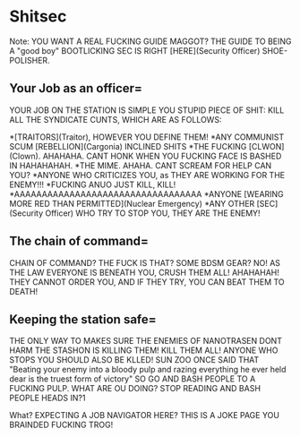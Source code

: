 # Shitsec
Note: YOU WANT A REAL FUCKING GUIDE MAGGOT? THE GUIDE TO BEING A "good boy" BOOTLICKING SEC IS RIGHT \[HERE](Security Officer) SHOE-POLISHER.

## Your Job as an officer=
YOUR JOB ON THE STATION IS SIMPLE YOU STUPID PIECE OF SHIT: KILL ALL THE SYNDICATE CUNTS, WHICH ARE AS FOLLOWS: 

*\[TRAITORS](Traitor), HOWEVER YOU DEFINE THEM!
*ANY COMMUNIST SCUM \[REBELLION](Cargonia) INCLINED SHITS
*THE FUCKING \[CLWON](Clown). AHAHAHA. CANT HONK WHEN YOU FUCKING FACE IS BASHED IN HAHAHAHAH.
*THE MIME. AHAHA. CANT SCREAM FOR HELP CAN YOU?
*ANYONE WHO CRITICIZES YOU, as THEY ARE WORKING FOR THE ENEMY!!!
*FUCKING ANUO JUST KILL, KILL!
*AAAAAAAAAAAAAAAAAAAAAAAAAAAAAAAAAA
*ANYONE \[WEARING MORE RED THAN PERMITTED](Nuclear Emergency)
*ANY OTHER \[SEC](Security Officer) WHO TRY TO STOP YOU, THEY ARE THE ENEMY!

## The chain of command=
CHAIN OF COMMAND? THE FUCK IS THAT? SOME BDSM GEAR? NO! AS THE LAW EVERYONE IS BENEATH YOU, CRUSH THEM ALL! AHAHAHAH! THEY CANNOT ORDER YOU, AND IF THEY TRY, YOU CAN BEAT THEM TO DEATH!
## Keeping the station safe=
THE ONLY WAY TO MAKES SURE THE ENEMIES OF NANOTRASEN DONT HARM THE STASHON IS KILLING THEM! KILL THEM ALL! ANYONE WHO STOPS YOU SHOULD ALSO BE KLLED! SUN ZOO ONCE SAID THAT "Beating your enemy into a bloody pulp and razing everything he ever held dear is the truest form of victory" SO GO AND BASH PEOPLE TO A FUCKING PULP. WHAT ARE OU DOING? STOP READING AND BASH PEOPLE HEADS IN?1






What? EXPECTING A JOB NAVIGATOR HERE? THIS IS A JOKE PAGE YOU BRAINDED FUCKING TROG!

